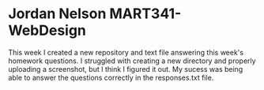 # Jordan Nelson MART341-WebDesign
This week I created a new repository and text file answering this week's homework questions. I struggled with creating a new directory and properly uploading a screenshot, but I think I figured it out. My sucess was being able to answer the questions correctly in the responses.txt file.
